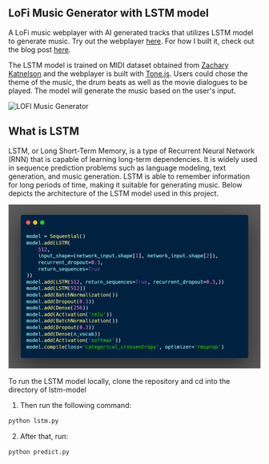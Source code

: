 ## __LoFi Music Generator with LSTM model__
A LoFi music webplayer with AI generated tracks that utilizes LSTM model to generate music. Try out the webplayer [here](https://melo04.github.io/lofi-generator-LSTM/). For how I built it, check out the blog post [here](https://melodykoh.vercel.app/blog/lofi-generator-lstm).

The LSTM model is trained on MIDI dataset obtained from [Zachary Katnelson](https://www.kaggle.com/datasets/zakarii/lofi-hip-hop-midi) and the webplayer is built with [Tone.js](https://tonejs.github.io/). Users could chose the theme of the music, the drum beats as well as the movie dialogues to be played. The model will generate the music based on the user's input.

![LOFI Music Generator](./assets/output.gif)

## __What is LSTM__
LSTM, or Long Short-Term Memory, is a type of Recurrent Neural Network (RNN) that is capable of learning long-term dependencies. It is widely used in sequence prediction problems such as language modeling, text generation, and music generation. LSTM is able to remember information for long periods of time, making it suitable for generating music. Below depicts the architecture of the LSTM model used in this project.

![LSTM Model](./assets/model.png)

To run the LSTM model locally, clone the repository and cd into the directory of lstm-model
1. Then run the following command:
```bash
python lstm.py
```
2. After that, run:
```bash
python predict.py
```